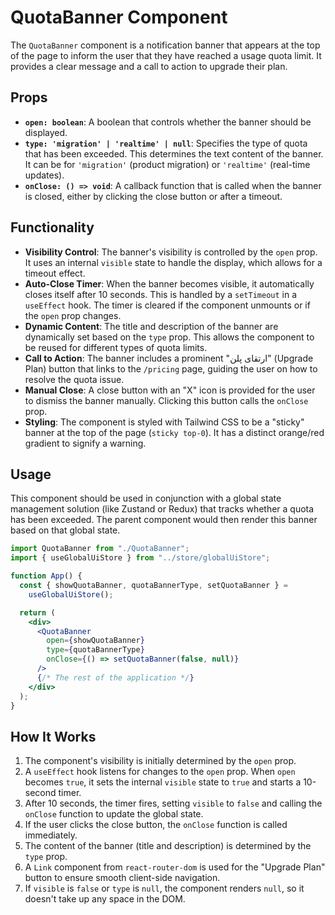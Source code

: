 # QuotaBanner Component

The `QuotaBanner` component is a notification banner that appears at the top of the page to inform the user that they have reached a usage quota limit. It provides a clear message and a call to action to upgrade their plan.

## Props

- **`open: boolean`**: A boolean that controls whether the banner should be displayed.
- **`type: 'migration' | 'realtime' | null`**: Specifies the type of quota that has been exceeded. This determines the text content of the banner. It can be for `'migration'` (product migration) or `'realtime'` (real-time updates).
- **`onClose: () => void`**: A callback function that is called when the banner is closed, either by clicking the close button or after a timeout.

## Functionality

- **Visibility Control**: The banner's visibility is controlled by the `open` prop. It uses an internal `visible` state to handle the display, which allows for a timeout effect.
- **Auto-Close Timer**: When the banner becomes visible, it automatically closes itself after 10 seconds. This is handled by a `setTimeout` in a `useEffect` hook. The timer is cleared if the component unmounts or if the `open` prop changes.
- **Dynamic Content**: The title and description of the banner are dynamically set based on the `type` prop. This allows the component to be reused for different types of quota limits.
- **Call to Action**: The banner includes a prominent "ارتقای پلن" (Upgrade Plan) button that links to the `/pricing` page, guiding the user on how to resolve the quota issue.
- **Manual Close**: A close button with an "X" icon is provided for the user to dismiss the banner manually. Clicking this button calls the `onClose` prop.
- **Styling**: The component is styled with Tailwind CSS to be a "sticky" banner at the top of the page (`sticky top-0`). It has a distinct orange/red gradient to signify a warning.

## Usage

This component should be used in conjunction with a global state management solution (like Zustand or Redux) that tracks whether a quota has been exceeded. The parent component would then render this banner based on that global state.

```jsx
import QuotaBanner from "./QuotaBanner";
import { useGlobalUiStore } from "../store/globalUiStore";

function App() {
  const { showQuotaBanner, quotaBannerType, setQuotaBanner } =
    useGlobalUiStore();

  return (
    <div>
      <QuotaBanner
        open={showQuotaBanner}
        type={quotaBannerType}
        onClose={() => setQuotaBanner(false, null)}
      />
      {/* The rest of the application */}
    </div>
  );
}
```

## How It Works

1. The component's visibility is initially determined by the `open` prop.
2. A `useEffect` hook listens for changes to the `open` prop. When `open` becomes `true`, it sets the internal `visible` state to `true` and starts a 10-second timer.
3. After 10 seconds, the timer fires, setting `visible` to `false` and calling the `onClose` function to update the global state.
4. If the user clicks the close button, the `onClose` function is called immediately.
5. The content of the banner (title and description) is determined by the `type` prop.
6. A `Link` component from `react-router-dom` is used for the "Upgrade Plan" button to ensure smooth client-side navigation.
7. If `visible` is `false` or `type` is `null`, the component renders `null`, so it doesn't take up any space in the DOM.
